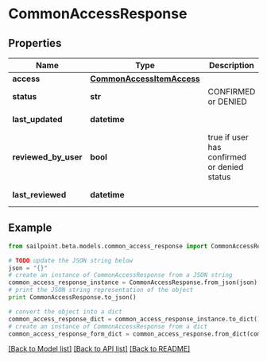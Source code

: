# CommonAccessResponse


## Properties

Name | Type | Description | Notes
------------ | ------------- | ------------- | -------------
**access** | [**CommonAccessItemAccess**](CommonAccessItemAccess.md) |  | [optional] 
**status** | **str** | CONFIRMED or DENIED | [optional] 
**last_updated** | **datetime** |  | [optional] [readonly] 
**reviewed_by_user** | **bool** | true if user has confirmed or denied status | [optional] 
**last_reviewed** | **datetime** |  | [optional] [readonly] 

## Example

```python
from sailpoint.beta.models.common_access_response import CommonAccessResponse

# TODO update the JSON string below
json = "{}"
# create an instance of CommonAccessResponse from a JSON string
common_access_response_instance = CommonAccessResponse.from_json(json)
# print the JSON string representation of the object
print CommonAccessResponse.to_json()

# convert the object into a dict
common_access_response_dict = common_access_response_instance.to_dict()
# create an instance of CommonAccessResponse from a dict
common_access_response_form_dict = common_access_response.from_dict(common_access_response_dict)
```
[[Back to Model list]](../README.md#documentation-for-models) [[Back to API list]](../README.md#documentation-for-api-endpoints) [[Back to README]](../README.md)


